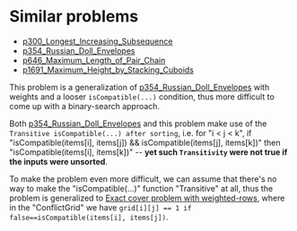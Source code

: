 # Similar problems
- [p300_Longest_Increasing_Subsequence](https://github.com/genxium/Leetcode/tree/master/p300_Longest_Increasing_Subsequence)
- [p354_Russian_Doll_Envelopes](https://github.com/genxium/Leetcode/tree/master/p354_Russian_Doll_Envelopes)
- [p646_Maximum_Length_of_Pair_Chain](https://github.com/genxium/Leetcode/tree/master/p646_Maximum_Length_of_Pair_Chain)
- [p1691_Maximum_Height_by_Stacking_Cuboids](https://github.com/genxium/Leetcode/tree/master/p1691_Maximum_Height_by_Stacking_Cuboids)

This problem is a generalization of [p354_Russian_Doll_Envelopes](https://github.com/genxium/Leetcode/tree/master/p354_Russian_Doll_Envelopes) with weights and a looser `isCompatible(...)` condition, thus more difficult to come up with a binary-search approach.

Both [p354_Russian_Doll_Envelopes](https://github.com/genxium/Leetcode/tree/master/p354_Russian_Doll_Envelopes) and this problem make use of the `Transitive isCompatible(...) after sorting`, i.e. for "i < j < k", if "isCompatible(items[i], items[j]) && isCompatible(items[j], items[k])" then "isCompatible(items[i], items[k])" -- **yet such `Transitivity` were not true if the inputs were unsorted**.

To make the problem even more difficult, we can assume that there's no way to make the "isCompatible(...)" function "Transitive" at all, thus the problem is generalized to [Exact cover problem with weighted-rows](https://www.yinxiang.com/everhub/note/e71e7e87-ca06-40e5-a880-c9517a9afd33), where in the "ConflictGrid" we have `grid[i][j] == 1 if false==isCompatible(items[i], items[j])`.
